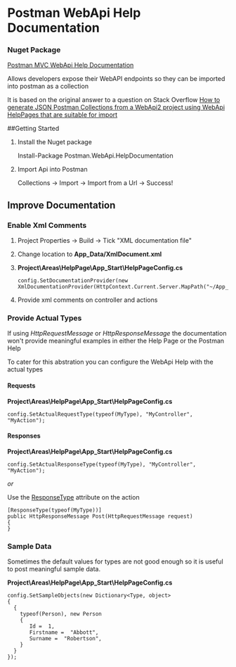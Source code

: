 Postman WebApi Help Documentation
================================

### Nuget Package
[Postman MVC WebApi Help Documentation](https://www.nuget.org/packages/Postman.WebApi.HelpDocumentation)

Allows developers expose their WebAPI endpoints so they can be imported into postman as a collection

It is based on the original answer to a question on Stack Overflow
[How to generate JSON Postman Collections from a WebApi2 project using WebApi HelpPages that are suitable for import](http://stackoverflow.com/questions/23158379/how-to-generate-json-postman-collections-from-a-webapi2-project-using-webapi-hel)

##Getting Started

1) Install the Nuget package

    Install-Package Postman.WebApi.HelpDocumentation

2) Import Api into Postman

    Collections -> Import -> Import from a Url -> Success!

## Improve Documentation
### Enable Xml Comments
1.  Project Properties -> Build -> Tick "XML documentation file"
2.  Change location to **App_Data/XmlDocument.xml**
3.  **Project\Areas\HelpPage\App_Start\HelpPageConfig.cs**

    	config.SetDocumentationProvider(new XmlDocumentationProvider(HttpContext.Current.Server.MapPath("~/App_Data/XmlDocument.xml")));

5. Provide xml comments on controller and actions

### Provide Actual Types 
If using *HttpRequestMessage* or *HttpResponseMessage* the documentation won't provide meaningful examples in either the Help Page or the Postman Help

To cater for this abstration you can configure the WebApi Help with the actual types

#### Requests
**Project\Areas\HelpPage\App_Start\HelpPageConfig.cs**

    config.SetActualRequestType(typeof(MyType), "MyController", "MyAction");

#### Responses
**Project\Areas\HelpPage\App_Start\HelpPageConfig.cs**

    config.SetActualResponseType(typeof(MyType), "MyController", "MyAction");

*or*

Use the [ResponseType](http://msdn.microsoft.com/en-us/library/system.web.http.description.responsetypeattribute(v=vs.118).aspx) attribute on the action

    [ResponseType(typeof(MyType))]
    public HttpResponseMessage Post(HttpRequestMessage request)
    {
    }

### Sample Data
Sometimes the default values for types are not good enough so it is useful to post meaningful sample data.

**Project\Areas\HelpPage\App_Start\HelpPageConfig.cs**

    config.SetSampleObjects(new Dictionary<Type, object>
    {
      {
        typeof(Person), new Person
        {
           Id =  1,
           Firstname =  "Abbott",
           Surname =  "Robertson",
        }
      }
    });

